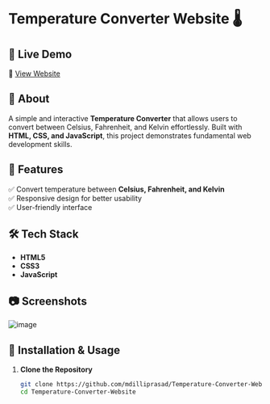 # Temperature Converter Website 🌡️

## 🚀 Live Demo  
🔗 [View Website](https://mdilliprasad.github.io/Temperature-Converter-Website/)  

## 📌 About  
A simple and interactive **Temperature Converter** that allows users to convert between Celsius, Fahrenheit, and Kelvin effortlessly. Built with **HTML, CSS, and JavaScript**, this project demonstrates fundamental web development skills.

## 🎯 Features  
✅ Convert temperature between **Celsius, Fahrenheit, and Kelvin**  
✅ Responsive design for better usability  
✅ User-friendly interface 

## 🛠️ Tech Stack  
- **HTML5**  
- **CSS3**  
- **JavaScript**  

## 📷 Screenshots  
![image](https://github.com/user-attachments/assets/991d2877-3a14-49c0-81e0-56bc58329944)
  

## 📂 Installation & Usage  
1. **Clone the Repository**  
   ```sh
   git clone https://github.com/mdilliprasad/Temperature-Converter-Website.git
   cd Temperature-Converter-Website
